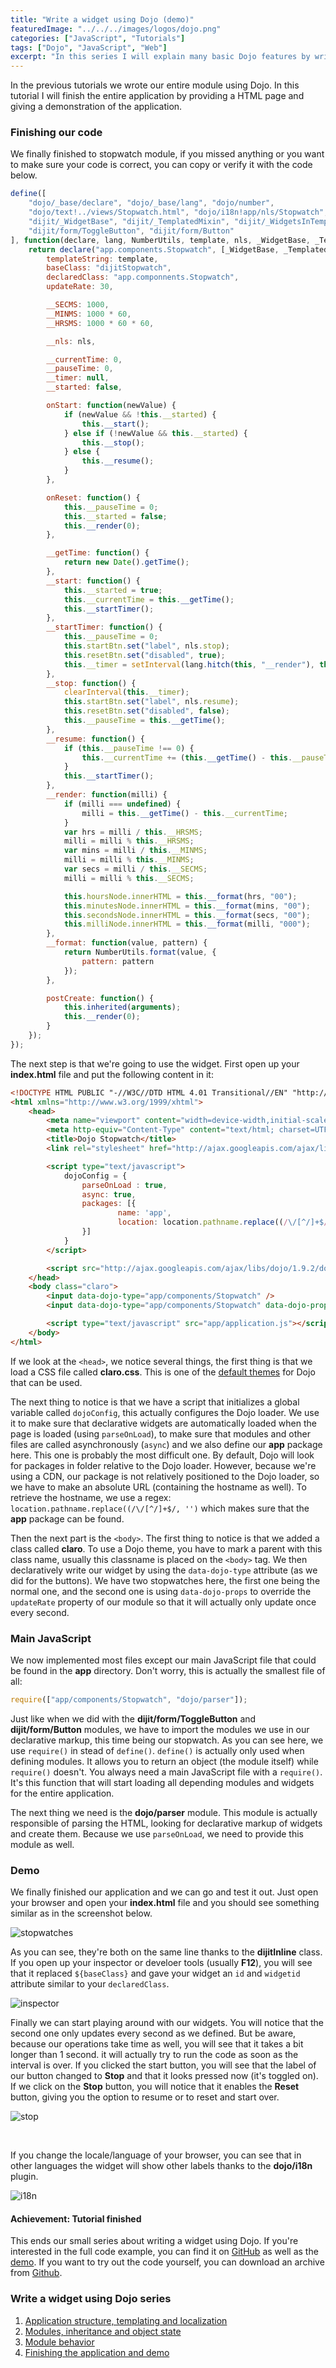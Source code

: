 ```yaml
---
title: "Write a widget using Dojo (demo)"
featuredImage: "../../../images/logos/dojo.png"
categories: ["JavaScript", "Tutorials"]
tags: ["Dojo", "JavaScript", "Web"]
excerpt: "In this series I will explain many basic Dojo features by writing a widget from scratch. Topics handled are internationalization, inheritance, AMD and more."
---
```


In the previous tutorials we wrote our entire module using Dojo. In this tutorial I will finish the entire application by providing a HTML page and giving a demonstration of the application.

### Finishing our code

We finally finished to stopwatch module, if you missed anything or you want to make sure your code is correct, you can copy or verify it with the code below.

```javascript
define([
    "dojo/_base/declare", "dojo/_base/lang", "dojo/number",
    "dojo/text!../views/Stopwatch.html", "dojo/i18n!app/nls/Stopwatch",
    "dijit/_WidgetBase", "dijit/_TemplatedMixin", "dijit/_WidgetsInTemplateMixin",
    "dijit/form/ToggleButton", "dijit/form/Button"
], function(declare, lang, NumberUtils, template, nls, _WidgetBase, _TemplatedMixin, _WidgetsInTemplateMixin) {
    return declare("app.components.Stopwatch", [_WidgetBase, _TemplatedMixin, _WidgetsInTemplateMixin], {
        templateString: template,
        baseClass: "dijitStopwatch",
        declaredClass: "app.componnents.Stopwatch",
        updateRate: 30,

        __SECMS: 1000,
        __MINMS: 1000 * 60,
        __HRSMS: 1000 * 60 * 60,

        __nls: nls,

        __currentTime: 0,
        __pauseTime: 0,
        __timer: null,
        __started: false,

        onStart: function(newValue) {
            if (newValue && !this.__started) {
                this.__start();
            } else if (!newValue && this.__started) {
                this.__stop();
            } else {
                this.__resume();
            }
        },

        onReset: function() {
            this.__pauseTime = 0;
            this.__started = false;
            this.__render(0);
        },

        __getTime: function() {
            return new Date().getTime();
        },
        __start: function() {
            this.__started = true;
            this.__currentTime = this.__getTime();
            this.__startTimer();
        },
        __startTimer: function() {
            this.__pauseTime = 0;
            this.startBtn.set("label", nls.stop);
            this.resetBtn.set("disabled", true);
            this.__timer = setInterval(lang.hitch(this, "__render"), this.__SECMS / this.updateRate);           
        },
        __stop: function() {
            clearInterval(this.__timer);
            this.startBtn.set("label", nls.resume);
            this.resetBtn.set("disabled", false);
            this.__pauseTime = this.__getTime();
        },
        __resume: function() {
            if (this.__pauseTime !== 0) {
                this.__currentTime += (this.__getTime() - this.__pauseTime);
            }
            this.__startTimer();
        },
        __render: function(milli) {
            if (milli === undefined) {
                milli = this.__getTime() - this.__currentTime;
            }
            var hrs = milli / this.__HRSMS;
            milli = milli % this.__HRSMS;
            var mins = milli / this.__MINMS;
            milli = milli % this.__MINMS;
            var secs = milli / this.__SECMS;
            milli = milli % this.__SECMS;

            this.hoursNode.innerHTML = this.__format(hrs, "00");
            this.minutesNode.innerHTML = this.__format(mins, "00");
            this.secondsNode.innerHTML = this.__format(secs, "00");
            this.milliNode.innerHTML = this.__format(milli, "000");
        },
        __format: function(value, pattern) {
            return NumberUtils.format(value, {
                pattern: pattern
            });
        },

        postCreate: function() {
            this.inherited(arguments);
            this.__render(0);
        }
    });
});
```

The next step is that we're going to use the widget. First open up your **index.html** file and put the following content in it:

```html
<!DOCTYPE HTML PUBLIC "-//W3C//DTD HTML 4.01 Transitional//EN" "http://www.w3.org/TR/html4/loose.dtd">
<html xmlns="http://www.w3.org/1999/xhtml">
    <head>
        <meta name="viewport" content="width=device-width,initial-scale=1,maximum-scale=1,minimum-scale=1,user-scalable=no" />
        <meta http-equiv="Content-Type" content="text/html; charset=UTF-8" />
        <title>Dojo Stopwatch</title>
        <link rel="stylesheet" href="http://ajax.googleapis.com/ajax/libs/dojo/1.9.1/dijit/themes/claro/claro.css" />

        <script type="text/javascript">
            dojoConfig = {
                parseOnLoad : true,
                async: true,
                packages: [{
                        name: 'app',
                        location: location.pathname.replace((/\/[^/]+$/, '') + 'app'
                }]
            }
        </script>

        <script src="http://ajax.googleapis.com/ajax/libs/dojo/1.9.2/dojo/dojo.js"></script>
    </head>
    <body class="claro">
        <input data-dojo-type="app/components/Stopwatch" />
        <input data-dojo-type="app/components/Stopwatch" data-dojo-props="updateRate: 1" />

        <script type="text/javascript" src="app/application.js"></script>
    </body>
</html>
```

If we look at the `<head>`, we notice several things, the first thing is that we load a CSS file called **claro.css**. This is one of the [default themes](http://dojotoolkit.org/reference-guide/1.9/dijit/themes.html#available-themes) for Dojo that can be used.

The next thing to notice is that we have a script that initializes a global variable called `dojoConfig`, this actually configures the Dojo loader. We use it to make sure that declarative widgets are automatically loaded when the page is loaded (using `parseOnLoad`), to make sure that modules and other files are called asynchronously (`async`) and we also define our **app** package here. This one is probably the most difficult one. By default, Dojo will look for packages in folder relative to the Dojo loader. However, because we're using a CDN, our package is not relatively positioned to the Dojo loader, so we have to make an absolute URL (containing the hostname as well). To retrieve the hostname, we use a regex: `location.pathname.replace((/\/[^/]+$/, '')` which makes sure that the **app** package can be found.

Then the next part is the `<body>`. The first thing to notice is that we added a class called **claro**. To use a Dojo theme, you have to mark a parent with this class name, usually this classname is placed on the `<body>` tag. We then declaratively write our widget by using the `data-dojo-type` attribute (as we did for the buttons). We have two stopwatches here, the first one being the normal one, and the second one is using `data-dojo-props` to override the `updateRate` property of our module so that it will actually only update once every second.

### Main JavaScript

We now implemented most files except our main JavaScript file that could be found in the **app** directory. Don't worry, this is actually the smallest file of all:

```javascript
require(["app/components/Stopwatch", "dojo/parser"]);
```

Just like when we did with the **dijit/form/ToggleButton** and **dijit/form/Button** modules, we have to import the modules we use in our declarative markup, this time being our stopwatch. As you can see here, we use `require()` in stead of `define()`. `define()` is actually only used when defining modules. It allows you to return an object (the module itself) while `require()` doesn't. You always need a main JavaScript file with a `require()`. It's this function that will start loading all depending modules and widgets for the entire application.

The next thing we need is the **dojo/parser** module. This module is actually responsible of parsing the HTML, looking for declarative markup of widgets and create them. Because we use `parseOnLoad`, we need to provide this module as well.

### Demo

We finally finished our application and we can go and test it out. Just open your browser and open your **index.html** file and you should see something similar as in the screenshot below.

![stopwatches](./images/stopwatches.png)

As you can see, they're both on the same line thanks to the **dijitInline** class. If you open up your inspector or develoer tools (usually **F12**), you will see that it replaced `${baseClass}` and gave your widget an `id` and `widgetid` attribute similar to your `declaredClass`.

![inspector](./images/inspector.png)

Finally we can start playing around with our widgets. You will notice that the second one only updates every second as we defined. But be aware, because our operations take time as well, you will see that it takes a bit longer than 1 second. it will actually try to run the code as soon as the interval is over. If you clicked the start button, you will see that the label of our button changed to **Stop** and that it looks pressed now (it's toggled on). If we click on the **Stop** button, you will notice that it enables the **Reset** button, giving you the option to resume or to reset and start over.

![stop](./images/stop.png)

 

If you change the locale/language of your browser, you can see that in other languages the widget will show other labels thanks to the **dojo/i18n** plugin.

![i18n](./images/i18n.png)

#### Achievement: Tutorial finished

This ends our small series about writing a widget using Dojo. If you're interested in the full code example, you can find it on [GitHub](http://github.com/g00glen00b/dojo-stopwatch/) as well as the [demo](http://g00glen00b.github.io/dojo-stopwatch/). If you want to try out the code yourself, you can download an archive from [Github](https://github.com/g00glen00b/dojo-stopwatch/archive/master.zip).

### Write a widget using Dojo series

1. [Application structure, templating and localization](/dojo-widget-resources/)
2. [Modules, inheritance and object state](/dojo-widget-inheritance/)
3. [Module behavior](/dojo-widget-behavior/)
4. [Finishing the application and demo](/dojo-widget-demo/)
